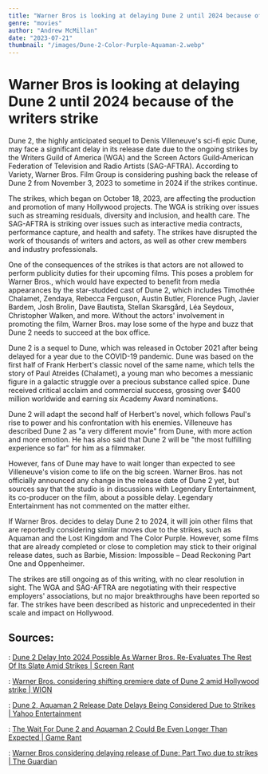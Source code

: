 ```yaml
---
title: "Warner Bros is looking at delaying Dune 2 until 2024 because of the writers strike"
genre: "movies"
author: "Andrew McMillan"
date: "2023-07-21"
thumbnail: "/images/Dune-2-Color-Purple-Aquaman-2.webp"
---
```


# Warner Bros is looking at delaying Dune 2 until 2024 because of the writers strike

Dune 2, the highly anticipated sequel to Denis Villeneuve's sci-fi epic Dune, may face a significant delay in its release date due to the ongoing strikes by the Writers Guild of America (WGA) and the Screen Actors Guild‐American Federation of Television and Radio Artists (SAG-AFTRA). According to Variety, Warner Bros. Film Group is considering pushing back the release of Dune 2 from November 3, 2023 to sometime in 2024 if the strikes continue.

The strikes, which began on October 18, 2023, are affecting the production and promotion of many Hollywood projects. The WGA is striking over issues such as streaming residuals, diversity and inclusion, and health care. The SAG-AFTRA is striking over issues such as interactive media contracts, performance capture, and health and safety. The strikes have disrupted the work of thousands of writers and actors, as well as other crew members and industry professionals.

One of the consequences of the strikes is that actors are not allowed to perform publicity duties for their upcoming films. This poses a problem for Warner Bros., which would have expected to benefit from media appearances by the star-studded cast of Dune 2, which includes Timothée Chalamet, Zendaya, Rebecca Ferguson, Austin Butler, Florence Pugh, Javier Bardem, Josh Brolin, Dave Bautista, Stellan Skarsgård, Léa Seydoux, Christopher Walken, and more. Without the actors' involvement in promoting the film, Warner Bros. may lose some of the hype and buzz that Dune 2 needs to succeed at the box office.

Dune 2 is a sequel to Dune, which was released in October 2021 after being delayed for a year due to the COVID-19 pandemic. Dune was based on the first half of Frank Herbert's classic novel of the same name, which tells the story of Paul Atreides (Chalamet), a young man who becomes a messianic figure in a galactic struggle over a precious substance called spice. Dune received critical acclaim and commercial success, grossing over $400 million worldwide and earning six Academy Award nominations.

Dune 2 will adapt the second half of Herbert's novel, which follows Paul's rise to power and his confrontation with his enemies. Villeneuve has described Dune 2 as "a very different movie" from Dune, with more action and more emotion. He has also said that Dune 2 will be "the most fulfilling experience so far" for him as a filmmaker.

However, fans of Dune may have to wait longer than expected to see Villeneuve's vision come to life on the big screen. Warner Bros. has not officially announced any change in the release date of Dune 2 yet, but sources say that the studio is in discussions with Legendary Entertainment, its co-producer on the film, about a possible delay. Legendary Entertainment has not commented on the matter either.

If Warner Bros. decides to delay Dune 2 to 2024, it will join other films that are reportedly considering similar moves due to the strikes, such as Aquaman and the Lost Kingdom and The Color Purple. However, some films that are already completed or close to completion may stick to their original release dates, such as Barbie, Mission: Impossible – Dead Reckoning Part One and Oppenheimer.

The strikes are still ongoing as of this writing, with no clear resolution in sight. The WGA and SAG-AFTRA are negotiating with their respective employers' associations, but no major breakthroughs have been reported so far. The strikes have been described as historic and unprecedented in their scale and impact on Hollywood.

## Sources:

: [Dune 2 Delay Into 2024 Possible As Warner Bros. Re-Evaluates The Rest Of Its Slate Amid Strikes | Screen Rant](https://screenrant.com/dune-2-aquaman-2-color-purple-potential-delays/)

: [Warner Bros. considering shifting premiere date of Dune 2 amid Hollywood strike | WION](https://www.wionews.com/entertainment/hollywood/news-warner-bros-considering-shifting-premiere-date-of-dune-2-amid-hollywood-strike-618112)

: [Dune 2, Aquaman 2 Release Date Delays Being Considered Due to Strikes | Yahoo Entertainment](https://www.yahoo.com/entertainment/dune-2-aquaman-2-release-143451092.html)

: [The Wait For Dune 2 and Aquaman 2 Could Be Even Longer Than Expected | Game Rant](https://gamerant.com/aquaman-2-dune-sequel-release-date-delay-actors-writers-strike/)

: [Warner Bros considering delaying release of Dune: Part Two due to strikes | The Guardian](https://www.theguardian.com/film/2023/jul/21/warner-bros-considering-delaying-release-of-dune-part-two-to-2024?ref=upstract.com)
